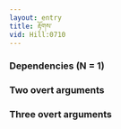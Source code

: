 ```yaml
---
layout: entry
title: རྟོགས་
vid: Hill:0710
---
```

### Dependencies (N = 1)


### Two overt arguments


### Three overt arguments
